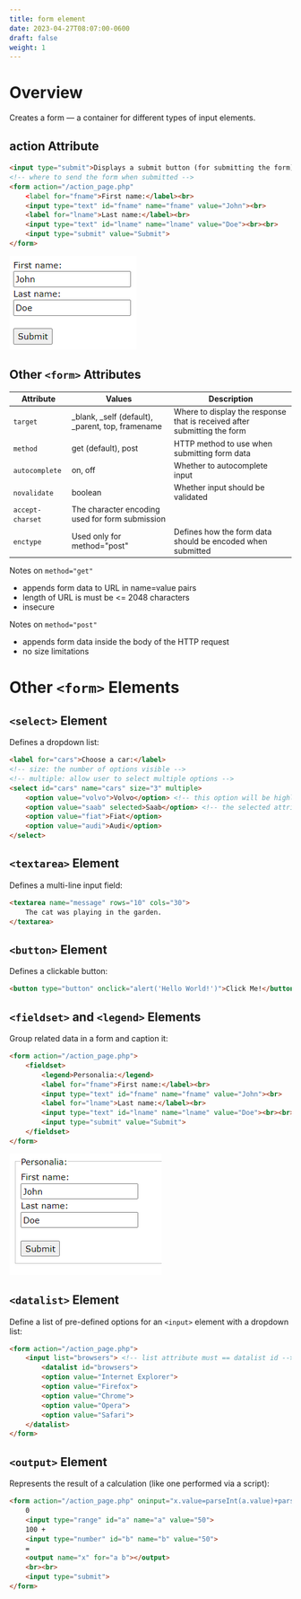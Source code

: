```yaml
---
title: form element
date: 2023-04-27T08:07:00-0600
draft: false
weight: 1
---
```


# Overview
Creates a form — a container for different types of input elements.

## action Attribute
```html
<input type="submit">Displays a submit button (for submitting the form)
<!-- where to send the form when submitted -->
<form action="/action_page.php" 
    <label for="fname">First name:</label><br>
    <input type="text" id="fname" name="fname" value="John"><br>
    <label for="lname">Last name:</label><br>
    <input type="text" id="lname" name="lname" value="Doe"><br><br>
    <input type="submit" value="Submit">
</form>
```
![A screenshot of a form with two fields labeled 'first name' and 'last name' and a button labeled 'submit'](./xHTML_Forms---form--Element-image1.png)

## Other `<form>` Attributes
| Attribute        | Values                                           | Description                                                              |
| ---------------- | ------------------------------------------------ | ------------------------------------------------------------------------ |
| `target`         | _blank, _self (default), _parent, top, framename | Where to display the response that is received after submitting the form |
| `method`         | get (default), post                              | HTTP method to use when submitting form data                             |
| `autocomplete`   | on, off                                          | Whether to autocomplete input                                            |
| `novalidate`     | boolean                                          | Whether input should be validated                                        |
| `accept-charset` | The character encoding used for form submission  |
| `enctype`        | Used only for method="post"                      | Defines how the form data should be encoded when submitted               |


Notes on `method="get"`
- appends form data to URL in name=value pairs
- length of URL is must be <= 2048 characters
- insecure

Notes on `method="post"`
- appends form data inside the body of the HTTP request
- no size limitations

# Other `<form>` Elements
## `<select>` Element
Defines a dropdown list:
```html
<label for="cars">Choose a car:</label>
<!-- size: the number of options visible -->
<!-- multiple: allow user to select multiple options -->
<select id="cars" name="cars" size="3" multiple> 
    <option value="volvo">Volvo</option> <!-- this option will be highlighted since its first -->
    <option value="saab" selected>Saab</option> <!-- the selected attribute would override the above -->
    <option value="fiat">Fiat</option>
    <option value="audi">Audi</option>
</select>
```

## `<textarea>` Element
Defines a multi-line input field:
```html
<textarea name="message" rows="10" cols="30">
    The cat was playing in the garden.
</textarea>
```

## `<button>` Element
Defines a clickable button:
```html
<button type="button" onclick="alert('Hello World!')">Click Me!</button>
```

## `<fieldset>` and `<legend>` Elements
Group related data in a form and caption it:
```html
<form action="/action_page.php">
    <fieldset>
        <legend>Personalia:</legend>
        <label for="fname">First name:</label><br>
        <input type="text" id="fname" name="fname" value="John"><br>
        <label for="lname">Last name:</label><br>
        <input type="text" id="lname" name="lname" value="Doe"><br><br>
        <input type="submit" value="Submit">
    </fieldset>
</form>
```
![A screenshot of a form with two fields labeled 'first name' and 'last name' and a button labeled 'submit'](./xHTML_Forms---form--Element-image2.png)

## `<datalist>` Element
Define a list of pre-defined options for an `<input>` element with a dropdown list:
```html
<form action="/action_page.php">
    <input list="browsers"> <!-- list attribute must == datalist id -->
        <datalist id="browsers">
        <option value="Internet Explorer">
        <option value="Firefox">
        <option value="Chrome">
        <option value="Opera">
        <option value="Safari">
    </datalist>
</form>
```

## `<output>` Element
Represents the result of a calculation (like one performed via a script):
```html
<form action="/action_page.php" oninput="x.value=parseInt(a.value)+parseInt(b.value)">
    0
    <input type="range" id="a" name="a" value="50">
    100 +
    <input type="number" id="b" name="b" value="50">
    =
    <output name="x" for="a b"></output>
    <br><br>
    <input type="submit">
</form>
```
